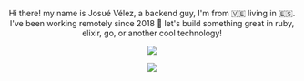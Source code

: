 <p align="center">
  Hi there! my name is Josué Vélez, a backend guy, I'm from 🇻🇪 living in 🇪🇸.
  I've been working remotely since 2018 🥰
  let's build something great in ruby, elixir, go, or another cool technology!
</p>


<p align="center">
    <img align="center" src="https://github-readme-stats.vercel.app/api?username=jvelez1&count_private=true&show_icons=true&theme=dark&hide=stars" />
</p>


<p align="center">
    <img align="center" src="https://github-readme-stats.vercel.app/api/top-langs/?username=jvelez1&layout=compact" />
</p>

